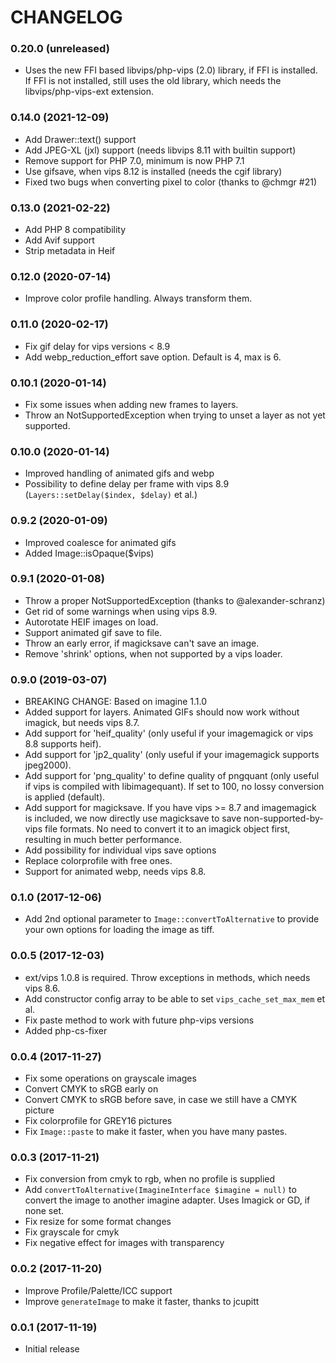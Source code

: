 # CHANGELOG

### 0.20.0 (unreleased)
  * Uses the new FFI based libvips/php-vips (2.0) library, if FFI is installed. 
    If FFI is not installed, still uses the old library, which needs the 
    libvips/php-vips-ext extension.

### 0.14.0 (2021-12-09)
  * Add Drawer::text() support
  * Add JPEG-XL (jxl) support (needs libvips 8.11 with builtin support)
  * Remove support for PHP 7.0, minimum is now PHP 7.1
  * Use gifsave, when vips 8.12 is installed (needs the cgif library)
  * Fixed two bugs when converting pixel to color (thanks to @chmgr #21)

### 0.13.0 (2021-02-22)
  * Add PHP 8 compatibility
  * Add Avif support
  * Strip metadata in Heif

### 0.12.0 (2020-07-14)
  * Improve color profile handling. Always transform them.

### 0.11.0 (2020-02-17)
  * Fix gif delay for vips versions < 8.9
  * Add webp_reduction_effort save option. Default is 4, max is 6.

### 0.10.1 (2020-01-14)

  * Fix some issues when adding new frames to layers.
  * Throw an NotSupportedException when trying to unset a layer as not yet supported.
  
### 0.10.0 (2020-01-14)

  * Improved handling of animated gifs and webp
  * Possibility to define delay per frame with vips 8.9 (`Layers::setDelay($index, $delay)` et al.) 

### 0.9.2 (2020-01-09)

  * Improved coalesce for animated gifs
  * Added Image::isOpaque($vips)

### 0.9.1 (2020-01-08)

  * Throw a proper NotSupportedException (thanks to @alexander-schranz) 
  * Get rid of some warnings when using vips 8.9.
  * Autorotate HEIF images on load.
  * Support animated gif save to file.
  * Throw an early error, if magicksave can't save an image.
  * Remove 'shrink' options, when not supported by a vips loader.

### 0.9.0 (2019-03-07)

  * BREAKING CHANGE: Based on imagine 1.1.0
  * Added support for layers. Animated GIFs should now work without imagick, but needs vips 8.7.
  * Add support for 'heif_quality' (only useful if your imagemagick or vips 8.8 supports heif).
  * Add support for 'jp2_quality' (only useful if your imagemagick supports jpeg2000).
  * Add support for 'png_quality' to define quality of pngquant (only useful if vips is compiled with libimagequant).
    If set to 100, no lossy conversion is applied (default).
  * Add support for magicksave. If you have vips >= 8.7 and imagemagick is included, we now 
    directly use magicksave to save non-supported-by-vips file formats. No need to convert it to an imagick 
    object first, resulting in much better performance. 
  * Add possibility for individual vips save options 
  * Replace colorprofile with free ones.
  * Support for animated webp, needs vips 8.8.

### 0.1.0 (2017-12-06)

  * Add 2nd optional parameter to `Image::convertToAlternative` to provide your own options for loading the image as tiff. 

### 0.0.5 (2017-12-03)

  * ext/vips 1.0.8 is required. Throw exceptions in methods, which needs vips 8.6.
  * Add constructor config array to be able to set `vips_cache_set_max_mem` et al.
  * Fix paste method to work with future php-vips versions
  * Added php-cs-fixer

### 0.0.4 (2017-11-27)

  * Fix some operations on grayscale images
  * Convert CMYK to sRGB early on
  * Convert CMYK to sRGB before save, in case we still have a CMYK picture
  * Fix colorprofile for GREY16 pictures
  * Fix `Image::paste` to make it faster, when you have many pastes.

### 0.0.3 (2017-11-21)
  * Fix conversion from cmyk to rgb, when no profile is supplied
  * Add `convertToAlternative(ImagineInterface $imagine = null)` to convert the image to 
     another imagine adapter. Uses Imagick or GD, if none set.
  * Fix resize for some format changes
  * Fix grayscale for cmyk
  * Fix negative effect for images with transparency
  
### 0.0.2 (2017-11-20)
  * Improve Profile/Palette/ICC support
  * Improve `generateImage` to make it faster, thanks to jcupitt

### 0.0.1 (2017-11-19)
  * Initial release